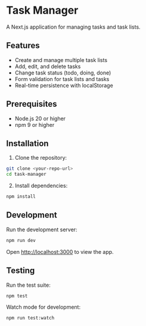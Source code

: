 # Task Manager

A Next.js application for managing tasks and task lists.

## Features

- Create and manage multiple task lists
- Add, edit, and delete tasks
- Change task status (todo, doing, done)
- Form validation for task lists and tasks
- Real-time persistence with localStorage

## Prerequisites

- Node.js 20 or higher
- npm 9 or higher

## Installation

1. Clone the repository:

```bash
git clone <your-repo-url>
cd task-manager
```

2. Install dependencies:

```bash
npm install
```

## Development

Run the development server:

```bash
npm run dev
```

Open [http://localhost:3000](http://localhost:3000) to view the app.

## Testing

Run the test suite:

```bash
npm test
```

Watch mode for development:

```bash
npm run test:watch
```
